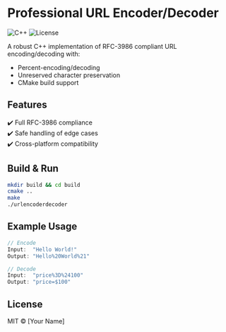 # Professional URL Encoder/Decoder

![C++](https://img.shields.io/badge/C++-17-blue?logo=cplusplus)
![License](https://img.shields.io/badge/License-MIT-green)

A robust C++ implementation of RFC-3986 compliant URL encoding/decoding with:
- Percent-encoding/decoding
- Unreserved character preservation
- CMake build support

## Features
✔️ Full RFC-3986 compliance  
✔️ Safe handling of edge cases  
✔️ Cross-platform compatibility  

## Build & Run
```bash
mkdir build && cd build
cmake ..
make
./urlencoderdecoder
```

## Example Usage
```cpp
// Encode
Input:  "Hello World!"
Output: "Hello%20World%21"

// Decode
Input:  "price%3D%24100"
Output: "price=$100"
```

## License
MIT © [Your Name]
